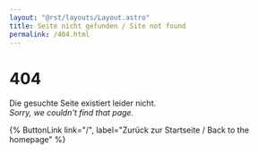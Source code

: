 ```yaml
---
layout: "@rst/layouts/Layout.astro"
title: Seite nicht gefunden / Site not found
permalink: /404.html
---
```


# 404

Die gesuchte Seite existiert leider nicht.\
_Sorry, we couldn't find that page._

{% ButtonLink link="/", label="Zurück zur Startseite / Back to the homepage" %}
